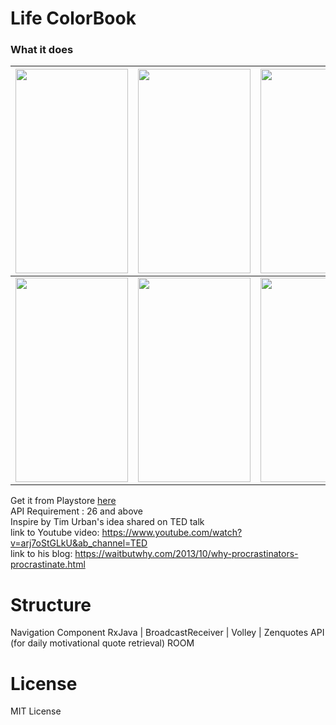 # Life ColorBook
### What it does
|<img src="https://user-images.githubusercontent.com/31434297/127982846-79e2c3a5-b7f7-4620-8fa6-b204c1926740.png" width="180" height="327"/>|<img src="https://user-images.githubusercontent.com/31434297/127982849-1ed59270-87b0-4451-9ad6-520ab835eb4a.png" width="180" height="327"/>|<img src="https://user-images.githubusercontent.com/31434297/127982850-6d661c70-cb1d-4304-b7ad-c92a97fd1dac.png" width="180" height="327"/>|
|---|---|---|
|<img src="https://user-images.githubusercontent.com/31434297/127982852-97b5cbf9-01cc-4aa9-ab8e-919c0ac13fcb.png" width="180" height="327"/>|<img src="https://user-images.githubusercontent.com/31434297/127982853-cd6bbaf3-b177-4663-be79-a78a65ad8233.png" width="180" height="327"/>|<img src="https://user-images.githubusercontent.com/31434297/127982854-36d21114-aad0-4a7d-b6a5-2f0da6ae270a.png" width="180" height="327"/>|

Get it from Playstore [here](https://play.google.com/store/apps/details?id=com.jaej.demo)<br />
API Requirement : 26 and above<br />
Inspire by Tim Urban's idea shared on TED talk<br />
link to Youtube video: https://www.youtube.com/watch?v=arj7oStGLkU&ab_channel=TED<br />
link to his blog: https://waitbutwhy.com/2013/10/why-procrastinators-procrastinate.html<br />

# Structure
Navigation Component
RxJava | BroadcastReceiver | Volley | Zenquotes API (for daily motivational quote retrieval)
ROOM

# License
MIT License

